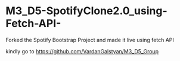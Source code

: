 # M3_D5-SpotifyClone2.0_using-Fetch-API-
Forked the Spotify Bootstrap Project and made it live using fetch API

kindly go to https://github.com/VardanGalstyan/M3_D5_Group
